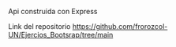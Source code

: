 Api construida con Express

Link del repositorio https://github.com/frorozcol-UN/Ejercios_Bootsrap/tree/main
